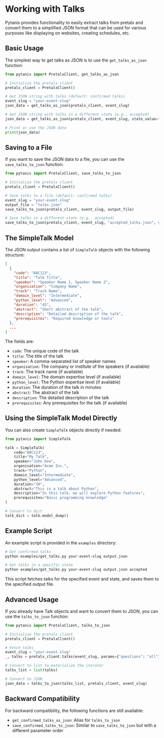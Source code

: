 # Working with Talks

Pytanis provides functionality to easily extract talks from pretalx and convert them to a simplified JSON format that can be used for various purposes like displaying on websites, creating schedules, etc.

## Basic Usage

The simplest way to get talks as JSON is to use the `get_talks_as_json` function:

```python
from pytanis import PretalxClient, get_talks_as_json

# Initialize the pretalx client
pretalx_client = PretalxClient()

# Get JSON string with talks (default: confirmed talks)
event_slug = "your-event-slug"
json_data = get_talks_as_json(pretalx_client, event_slug)

# Get JSON string with talks in a different state (e.g., accepted)
json_data = get_talks_as_json(pretalx_client, event_slug, state_value="accepted")

# Print or use the JSON data
print(json_data)
```

## Saving to a File

If you want to save the JSON data to a file, you can use the `save_talks_to_json` function:

```python
from pytanis import PretalxClient, save_talks_to_json

# Initialize the pretalx client
pretalx_client = PretalxClient()

# Save talks to a file (default: confirmed talks)
event_slug = "your-event-slug"
output_file = "talks.json"
save_talks_to_json(pretalx_client, event_slug, output_file)

# Save talks in a different state (e.g., accepted)
save_talks_to_json(pretalx_client, event_slug, "accepted_talks.json", state_value="accepted")
```

## The SimpleTalk Model

The JSON output contains a list of `SimpleTalk` objects with the following structure:

```json
[
  {
    "code": "ABC123",
    "title": "Talk Title",
    "speaker": "Speaker Name 1, Speaker Name 2",
    "organisation": "Company Name",
    "track": "Track Name",
    "domain_level": "Intermediate",
    "python_level": "Advanced",
    "duration": "45",
    "abstract": "Short abstract of the talk",
    "description": "Detailed description of the talk",
    "prerequisites": "Required knowledge or tools"
  },
  ...
]
```

The fields are:

- `code`: The unique code of the talk
- `title`: The title of the talk
- `speaker`: A comma-separated list of speaker names
- `organisation`: The company or institute of the speakers (if available)
- `track`: The track name (if available)
- `domain_level`: The domain expertise level (if available)
- `python_level`: The Python expertise level (if available)
- `duration`: The duration of the talk in minutes
- `abstract`: The abstract of the talk
- `description`: The detailed description of the talk
- `prerequisites`: Any prerequisites for the talk (if available)

## Using the SimpleTalk Model Directly

You can also create `SimpleTalk` objects directly if needed:

```python
from pytanis import SimpleTalk

talk = SimpleTalk(
    code="ABC123",
    title="My Talk",
    speaker="John Doe",
    organisation="Acme Inc.",
    track="Python",
    domain_level="Intermediate",
    python_level="Advanced",
    duration="30",
    abstract="This is a talk about Python",
    description="In this talk, we will explore Python features",
    prerequisites="Basic programming knowledge"
)

# Convert to dict
talk_dict = talk.model_dump()
```

## Example Script

An example script is provided in the `examples` directory:

```bash
# Get confirmed talks
python examples/get_talks.py your-event-slug output.json

# Get talks in a specific state
python examples/get_talks.py your-event-slug output.json accepted
```

This script fetches talks for the specified event and state, and saves them to the specified output file.

## Advanced Usage

If you already have Talk objects and want to convert them to JSON, you can use the `talks_to_json` function:

```python
from pytanis import PretalxClient, talks_to_json

# Initialize the pretalx client
pretalx_client = PretalxClient()

# Fetch talks
event_slug = "your-event-slug"
_, talks = pretalx_client.talks(event_slug, params={"questions": "all"})

# Convert to list to materialize the iterator
talks_list = list(talks)

# Convert to JSON
json_data = talks_to_json(talks_list, pretalx_client, event_slug)
```

## Backward Compatibility

For backward compatibility, the following functions are still available:

- `get_confirmed_talks_as_json`: Alias for `talks_to_json`
- `save_confirmed_talks_to_json`: Similar to `save_talks_to_json` but with a different parameter order

